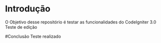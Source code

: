# Introdução
O Objetivo desse repositório é testar as funcionalidades do CodeIgniter 3.0
Teste de edição

#Conclusão
Teste realizado
